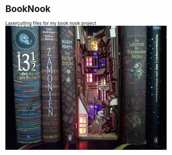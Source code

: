 # BookNook
Lasercutting files for my book nook project
![picture of the book nook](https://github.com/Pecc0r/BookNook/blob/main/BookNook_Foto_1.jpg?raw=true)
